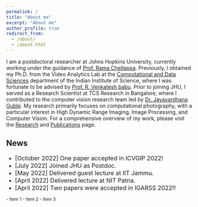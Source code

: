 ```yaml
---
permalink: /
title: "About me"
excerpt: "About me"
author_profile: true
redirect_from: 
  - /about/
  - /about.html
---
```


I am a postdoctoral researcher at Johns Hopkins University, currently working under the guidance of [Prof. Rama Chellappa](https://engineering.jhu.edu/ece/faculty/rama-chellappa/). Previously, I obtained my Ph.D. from the Video Analytics Lab at the [Computational and Data Sciences](http://cds.iisc.ac.in/) department of the Indian Institute of Science, where I was fortunate to be advised by [Prof. R. Venkatesh babu](http://cds.iisc.ac.in/faculty/venky/). Prior to joining JHU, I served as a Research Scientist at TCS Research in Bangalore, where I contributed to the computer vision research team led by [Dr. Jayavardhana Gubbi](https://scholar.google.com.au/citations?user=Ec2g4ewAAAAJ&hl=en). My research primarily focuses on computational photography, with a particular interest in High Dynamic Range Imaging, Image Processing, and Computer Vision. For a comprehensive overview of my work, please visit the [Research](portfolio/) and [Publications](publications/) page.

## News
* <font size = "3"> [October 2022] One paper accepted in ICVGIP 2022! </font>
* <font size = "3"> [July 2022] Joined JHU as Postdoc. </font>
* <font size = "3"> [May 2022] Delivered guest lecture at IIT Jammu. </font>
* <font size = "3"> [April 2022] Delivered lecture at NIT Patna. </font>
* <font size = "3"> [April 2022] Two papers were accepted in IGARSS 2022!! </font>

<sub>
- Item 1
- Item 2
- Item 3
</sub>
